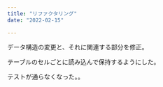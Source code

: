 ```yaml
---
title: "リファクタリング"
date: "2022-02-15"

---
```


データ構造の変更と、それに関連する部分を修正。

テーブルのセルごとに読み込んで保持するようにした。

テストが通らなくなった。。
